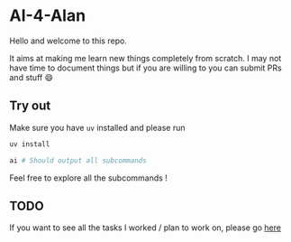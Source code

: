 # AI-4-Alan

Hello and welcome to this repo.

It aims at making me learn new things completely from scratch.
I may not have time to document things but if you are willing to you can submit PRs and stuff :smile:

## Try out

Make sure you have `uv` installed and please run

```bash
uv install
```

```bash
ai # Should output all subcommands
```

Feel free to explore all the subcommands !

## TODO

If you want to see all the tasks I worked / plan to work on, please go [here](/TODO.md)
